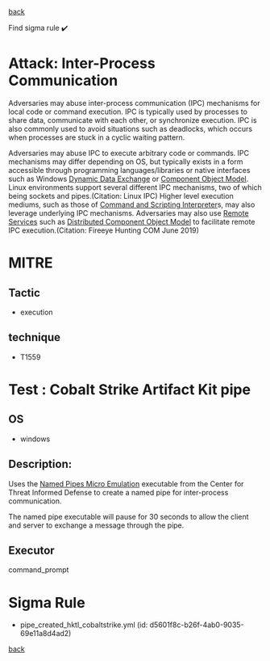 
[back](../index.md)

Find sigma rule :heavy_check_mark: 

# Attack: Inter-Process Communication 

Adversaries may abuse inter-process communication (IPC) mechanisms for local code or command execution. IPC is typically used by processes to share data, communicate with each other, or synchronize execution. IPC is also commonly used to avoid situations such as deadlocks, which occurs when processes are stuck in a cyclic waiting pattern. 

Adversaries may abuse IPC to execute arbitrary code or commands. IPC mechanisms may differ depending on OS, but typically exists in a form accessible through programming languages/libraries or native interfaces such as Windows [Dynamic Data Exchange](https://attack.mitre.org/techniques/T1559/002) or [Component Object Model](https://attack.mitre.org/techniques/T1559/001). Linux environments support several different IPC mechanisms, two of which being sockets and pipes.(Citation: Linux IPC) Higher level execution mediums, such as those of [Command and Scripting Interpreter](https://attack.mitre.org/techniques/T1059)s, may also leverage underlying IPC mechanisms. Adversaries may also use [Remote Services](https://attack.mitre.org/techniques/T1021) such as [Distributed Component Object Model](https://attack.mitre.org/techniques/T1021/003) to facilitate remote IPC execution.(Citation: Fireeye Hunting COM June 2019)

# MITRE
## Tactic
  - execution


## technique
  - T1559


# Test : Cobalt Strike Artifact Kit pipe
## OS
  - windows


## Description:
Uses the [Named Pipes Micro Emulation](https://github.com/center-for-threat-informed-defense/adversary_emulation_library/tree/master/micro_emulation_plans/src/named_pipes) executable from the Center for Threat Informed Defense to create a named pipe for inter-process communication.

The named pipe executable will pause for 30 seconds to allow the client and server to exchange a message through the pipe.


## Executor
command_prompt

# Sigma Rule
 - pipe_created_hktl_cobaltstrike.yml (id: d5601f8c-b26f-4ab0-9035-69e11a8d4ad2)



[back](../index.md)
